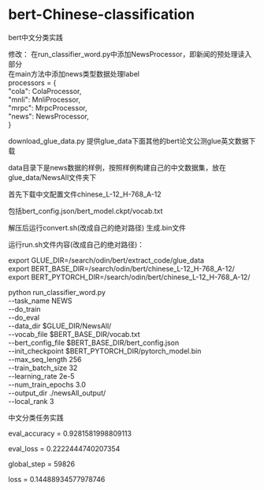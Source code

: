 # bert-Chinese-classification
bert中文分类实践

修改：
在run_classifier_word.py中添加NewsProcessor，即新闻的预处理读入部分 \
在main方法中添加news类型数据处理label \
 processors = { \
        "cola": ColaProcessor,\
        "mnli": MnliProcessor,\
        "mrpc": MrpcProcessor,\
        "news": NewsProcessor,\
    }
    
download_glue_data.py 提供glue_data下面其他的bert论文公测glue英文数据下载

data目录下是news数据的样例，按照样例构建自己的中文数据集，放在glue_data/NewsAll文件夹下

首先下载中文配置文件chinese_L-12_H-768_A-12

包括bert_config.json/bert_model.ckpt/vocab.txt

解压后运行convert.sh(改成自己的绝对路径) 生成.bin文件

运行run.sh文件内容(改成自己的绝对路径)：

export GLUE_DIR=/search/odin/bert/extract_code/glue_data \
export BERT_BASE_DIR=/search/odin/bert/chinese_L-12_H-768_A-12/ \
export BERT_PYTORCH_DIR=/search/odin/bert/chinese_L-12_H-768_A-12/

python run_classifier_word.py \
  --task_name NEWS \
  --do_train \
  --do_eval \
  --data_dir $GLUE_DIR/NewsAll/ \
  --vocab_file $BERT_BASE_DIR/vocab.txt \
  --bert_config_file $BERT_BASE_DIR/bert_config.json \
  --init_checkpoint $BERT_PYTORCH_DIR/pytorch_model.bin \
  --max_seq_length 256 \
  --train_batch_size 32 \
  --learning_rate 2e-5 \
  --num_train_epochs 3.0 \
  --output_dir ./newsAll_output/ \
  --local_rank 3
  
  中文分类任务实践

eval_accuracy = 0.9281581998809113

eval_loss = 0.2222444740207354

global_step = 59826

loss = 0.14488934577978746
